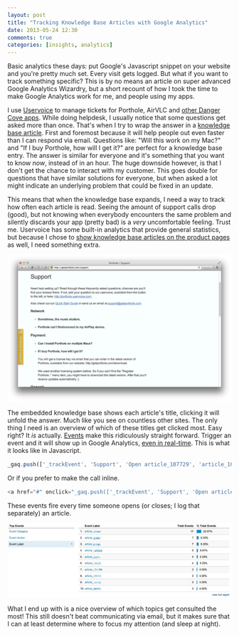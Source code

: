```yaml
---
layout: post
title: "Tracking Knowledge Base Articles with Google Analytics"
date: 2013-05-24 12:30
comments: true
categories: [insights, analytics]
---
```


Basic analytics these days: put Google's Javascript snippet on your website and you're pretty much set. Every visit gets logged. But what if you want to track something specific? This is by no means an article on super advanced Google Analytics Wizardry, but a short recount of how I took the time to make Google Analytics work for me, and people using my apps.

<!-- more -->

I use [Uservoice](http://uservoice.com) to manage tickets for Porthole, AirVLC and [other Danger Cove apps](http://dangercove.com). While doing helpdesk, I usually notice that some questions get asked more than once. That's when I try to wrap the answer in a [knowledge base article](http://porthole.uservoice.com/knowledgebase). First and foremost because it will help people out even faster than I can respond via email. Questions like: "Will this work on my Mac?" and "If I buy Porthole, how will I get it?" are perfect for a knowledge base entry. The answer is similar for everyone and it's something that you want to know _now_, instead of in an hour. The huge downside however, is that I don't get the chance to interact with my customer. This goes double for questions that have similar solutions for everyone, but when asked a lot might indicate an underlying problem that could be fixed in an update.

This means that when the knowledge base expands, I need a way to track how often each article is read. Seeing the amount of support calls drop (good), but not knowing when everybody encounters the same problem and silently discards your app (pretty bad) is a _very_ uncomfortable feeling. Trust me. Uservoice has some built-in analytics that provide general statistics, but because I chose to [show knowledge base articles on the product pages](http://getporthole.coms/upport) as well, I need something extra.

![Click on the title to unfold the full article](/assets/blog/uservoice/porthole-support.png)

The embedded knowledge base shows each article's title, clicking it will unfold the answer. Much like you see on countless other sites. The only thing I need is an overview of which of these titles get clicked most. Easy right? It _is_ actually. [Events](https://developers.google.com/analytics/devguides/collection/gajs/eventTrackerGuide) make this ridiculously straight forward. Trigger an event and it will show up in Google Analytics, [even in real-time](http://techcrunch.com/2013/03/28/google-analytics-real-time-stats-now-feature-event-reports-device-breakdown-and-shortcuts/). This is what it looks like in Javascript.

```javascript
_gaq.push(['_trackEvent', 'Support', 'Open article_107729', 'article_107729']);
```

Or if you prefer to make the call inline.

```javascript
<a href="#" onclick="_gaq.push(['_trackEvent', 'Support', 'Open article_107729', 'article_107729']);">Article title</a>
```

These events fire every time someone opens (or closes; I log that separately) an article.

![Overview of the  most popular knowledge base article](/assets/blog/uservoice/porthole-support-overview.jpg)

What I end up with is a nice overview of which topics get consulted the most! This still doesn't beat communicating via email, but it makes sure that I can at least determine where to focus my attention (and sleep at night).
